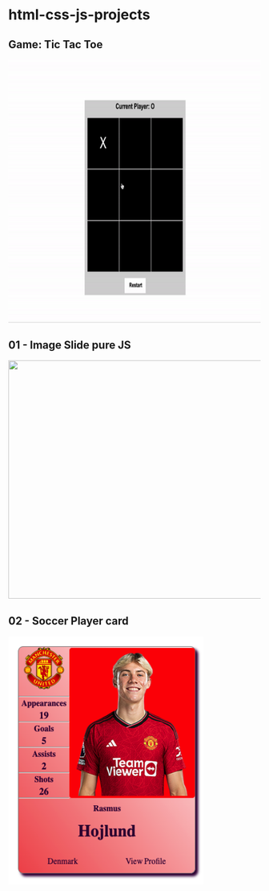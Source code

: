 # html-css-js-projects
<h2>Game: Tic Tac Toe</h2>
<img width = 780px height = 525px src = './tic-tac-toe/gif.gif'>
<br />

<h2>01 - Image Slide pure JS</h2>
<img width = 780px height = 475px src = './01-image-slide/gif.gif'>

<h2>02 - Soccer Player card</h2>
<img width = 390px height = 495px src = './player-card/player.png '>


